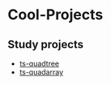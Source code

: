 # Cool-Projects

## Study projects

- [ts-quadtree](https://github.com/ivanstnsk/ts-quadarray)
- [ts-quadarray](https://github.com/ivanstnsk/ts-quadtree)
